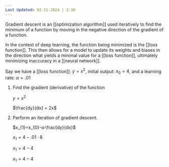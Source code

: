 ```yaml
---
Last Updated: 02-21-2024 | 2:30
---
```

Gradient descent is an [[optimization algorithm]] used iteratively to find the minimum of a function by moving in the negative direction of the gradient of a function.

In the context of deep learning, the function being minimized is the [[loss function]].
This then allows for a model to update its weights and biases in the direction what yields a minimal value for a [[loss function]], ultimately minimizing inaccuracy in a [[neural network]].

Say we have a [[loss function]]: $y = x^2$, initial output: $x_0 = 4$, and a learning rate: $α =.01$

1. Find the gradient (derivative) of the function

	$y = x^2$
	
	$\frac{dy}{dx} = 2x$

2. Perform an iteration of gradient descent.

	$x_{1}=x_{0}-α·\frac{dy}{dx}$
	
	$x_{1}=4-.01·8$ 
	
	$x_{1}=4-4$ 
	
	$x_{1}=4-4$ 